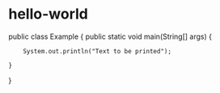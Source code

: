# hello-world
public class Example {
    public static void main(String[] args) {

        System.out.println("Text to be printed");

    }
}
